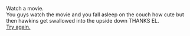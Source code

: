 Watch a movie.  
You guys watch the movie and you fall asleep on the couch how cute but then hawkins get swallowed into the upside down THANKS EL.  
[Try again.](../start.md)
